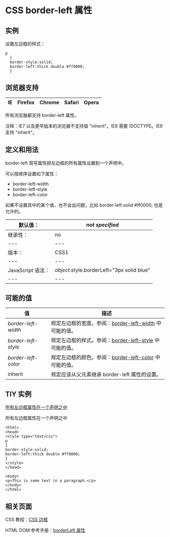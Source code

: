 # CSS border-left 属性



## 实例

设置左边框的样式：

```
p
  {
  border-style:solid;
  border-left:thick double #ff0000;
  }

```

## 浏览器支持

| IE | Firefox | Chrome | Safari | Opera |
| --- | --- | --- | --- | --- |

所有浏览器都支持 border-left 属性。

注释：IE7 以及更早版本的浏览器不支持值 "inherit"。IE8 需要 !DOCTYPE。IE9 支持 "inherit"。

## 定义和用法

border-left 简写属性把左边框的所有属性设置到一个声明中。

可以按顺序设置如下属性：

*   border-left-width
*   border-left-style
*   border-left-color

如果不设置其中的某个值，也不会出问题，比如 border-left:solid #ff0000; 也是允许的。

| 默认值： | _not specified_ |
| --- | --- |
| 继承性： | no |
| --- | --- |
| 版本： | CSS1 |
| --- | --- |
| JavaScript 语法： | _object_.style.borderLeft="3px solid blue" |
| --- | --- |

## 可能的值

| 值 | 描述 |
| --- | --- |
| _border-left-width_ | 规定左边框的宽度。参阅：[border-left-width](pr_border-left_width.asp "CSS border-left-width 属性") 中可能的值。 |
| _border-left-style_ | 规定左边框的样式。参阅：[border-left-style](pr_border-left_style.asp "CSS border-left-style 属性") 中可能的值。 |
| _border-left-color_ | 规定左边框的颜色。参阅：[border-left-color](pr_border-left_color.asp "CSS border-left-color 属性") 中可能的值。 |
| inherit | 规定应该从父元素继承 border-left 属性的设置。 |

## TIY 实例

[所有左边框属性在一个声明之中](/tiy/t.asp?f=csse_border-left)

所有左边框属性在一个声明之中

```
<html>
<head>
<style type="text/css">
p 
{
border-style:solid;
border-left:thick double #ff0000;
}
</style>
</head>

<body>
<p>This is some text in a paragraph.</p>
</body>
</html>

```

## 相关页面

CSS 教程：[CSS 边框](/css/css_border.asp "CSS 边框")

HTML DOM 参考手册：[borderLeft 属性](/jsref/prop_style_borderleft.asp "HTML DOM borderLeft 属性")



